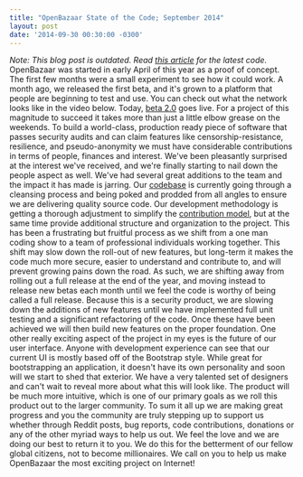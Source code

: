 ```yaml
---
title: "OpenBazaar State of the Code; September 2014" 
layout: post
date: '2014-09-30 00:30:00 -0300'
---
```

        
_Note: This blog post is outdated. Read [this article](https://blog.openbazaar.org/three-openbazaar-code-repositories-created/) for the latest code._ OpenBazaar was started in early April of this year as a proof of concept. The first few months were a small experiment to see how it could work. A month ago, we released the first beta, and it's grown to a platform that people are beginning to test and use. You can check out what the network looks like in the video below. Today, [beta 2.0](https://blog.openbazaar.org/launching-openbazaar-beta-2-0/) goes live. For a project of this magnitude to succeed it takes more than just a little elbow grease on the weekends. To build a world-class, production ready piece of software that passes security audits and can claim features like censorship-resistance, resilience, and pseudo-anonymity we must have considerable contributions in terms of people, finances and interest. We've been pleasantly surprised at the interest we've received, and we're finally starting to nail down the people aspect as well. We've had several great additions to the team and the impact it has made is jarring. Our [codebase](https://github.com/OpenBazaar/OpenBazaar) is currently going through a cleansing process and being poked and prodded from all angles to ensure we are delivering quality source code. Our development methodology is getting a thorough adjustment to simplify the [contribution model](https://github.com/OpenBazaar/OpenBazaar/blob/master/CONTRIBUTING.md), but at the same time provide additional structure and organization to the project. This has been a frustrating but fruitful process as we shift from a one man coding show to a team of professional individuals working together. This shift may slow down the roll-out of new features, but long-term it makes the code much more secure, easier to understand and contribute to, and will prevent growing pains down the road. As such, we are shifting away from rolling out a full release at the end of the year, and moving instead to release new betas each month until we feel the code is worthy of being called a full release. Because this is a security product, we are slowing down the additions of new features until we have implemented full unit testing and a significant refactoring of the code. Once these have been achieved we will then build new features on the proper foundation. One other really exciting aspect of the project in my eyes is the future of our user interface. Anyone with development experience can see that our current UI is mostly based off of the Bootstrap style. While great for bootstrapping an application, it doesn't have its own personality and soon will we start to shed that exterior. We have a very talented set of designers and can't wait to reveal more about what this will look like. The product will be much more intuitive, which is one of our primary goals as we roll this product out to the larger community. To sum it all up we are making great progress and you the community are truly stepping up to support us whether through Reddit posts, bug reports, code contributions, donations or any of the other myriad ways to help us out. We feel the love and we are doing our best to return it to you. We do this for the betterment of our fellow global citizens, not to become millionaires. We call on you to help us make OpenBazaar the most exciting project on Internet!